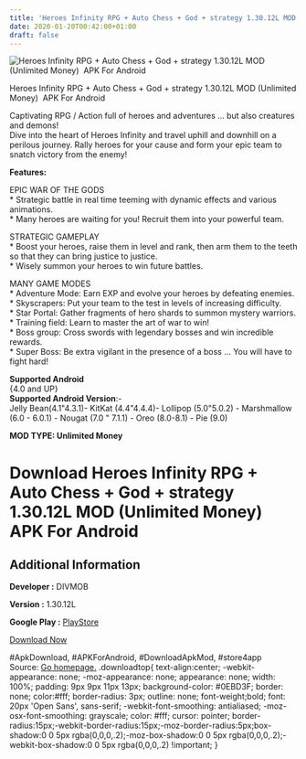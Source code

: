 ```yaml
---
title: 'Heroes Infinity RPG + Auto Chess + God + strategy 1.30.12L MOD (Unlimited Money)  APK For Android'
date: 2020-01-20T00:42:00+01:00
draft: false
---
```


![Heroes Infinity RPG + Auto Chess + God + strategy 1.30.12L MOD (Unlimited Money)  APK For Android](https://i2.wp.com/apkhome.net/wp-content/uploads/2020/01/Heroes-Infinity-RPG-Auto-Chess-God-strategy-1.30.12L-MOD-Unlimited-Money.png "Heroes Infinity RPG + Auto Chess + God + strategy 1.30.12L MOD (Unlimited Money)  APK For Android")

  

Heroes Infinity RPG + Auto Chess + God + strategy 1.30.12L MOD (Unlimited Money)  APK For Android

Captivating RPG / Action full of heroes and adventures ... but also creatures and demons!  
Dive into the heart of Heroes Infinity and travel uphill and downhill on a perilous journey. Rally heroes for your cause and form your epic team to snatch victory from the enemy!

**Features:**

EPIC WAR OF THE GODS  
\* Strategic battle in real time teeming with dynamic effects and various animations.  
\* Many heroes are waiting for you! Recruit them into your powerful team.

STRATEGIC GAMEPLAY  
\* Boost your heroes, raise them in level and rank, then arm them to the teeth so that they can bring justice to justice.  
\* Wisely summon your heroes to win future battles.

MANY GAME MODES  
\* Adventure Mode: Earn EXP and evolve your heroes by defeating enemies.  
\* Skyscrapers: Put your team to the test in levels of increasing difficulty.  
\* Star Portal: Gather fragments of hero shards to summon mystery warriors.  
\* Training field: Learn to master the art of war to win!  
\* Boss group: Cross swords with legendary bosses and win incredible rewards.  
\* Super Boss: Be extra vigilant in the presence of a boss ... You will have to fight hard!

**Supported Android**  
{4.0 and UP}  
**Supported Android Version**:-  
Jelly Bean(4.1"4.3.1)- KitKat (4.4"4.4.4)- Lollipop (5.0"5.0.2) - Marshmallow (6.0 - 6.0.1) - Nougat (7.0 " 7.1.1) - Oreo (8.0-8.1) - Pie (9.0)

**MOD TYPE: Unlimited Money**

Download Heroes Infinity RPG + Auto Chess + God + strategy 1.30.12L MOD (Unlimited Money)  APK For Android
===========================================================================================================

Additional Information
----------------------

**Developer :** DIVMOB

**Version :** 1.30.12L

**Google Play :** [PlayStore](https://play.google.com/store/apps/details?id=com.divmob.heroesinfinity)

  

[Download Now](https://store4app.co/post/heroes-infinity-rpg-auto-chess-god-strategy-1-30-12l-mod-unlimited-money-apk-for-android_1579456403)

  
#ApkDownload, #APKForAndroid, #DownloadApkMod, #store4app  
Source: [Go homepage.](https://store4app.co/post/heroes-infinity-rpg-auto-chess-god-strategy-1-30-12l-mod-unlimited-money-apk-for-android_1579456403) .downloadtop{ text-align:center; -webkit-appearance: none; -moz-appearance: none; appearance: none; width: 100%; padding: 9px 9px 11px 13px; background-color: #0EBD3F; border: none; color:#fff; border-radius: 3px; outline: none; font-weight;bold; font: 20px 'Open Sans', sans-serif; -webkit-font-smoothing: antialiased; -moz-osx-font-smoothing: grayscale; color: #fff; cursor: pointer; border-radius:15px;-webkit-border-radius:15px;-moz-border-radius:5px;box-shadow:0 0 5px rgba(0,0,0,.2);-moz-box-shadow:0 0 5px rgba(0,0,0,.2);-webkit-box-shadow:0 0 5px rgba(0,0,0,.2) !important; }